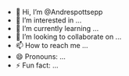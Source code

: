 - 👋 Hi, I’m @Andrespottsepp
- 👀 I’m interested in ...
- 🌱 I’m currently learning ...
- 💞️ I’m looking to collaborate on ...
- 📫 How to reach me ...
- 😄 Pronouns: ...
- ⚡ Fun fact: ...

<!---
Andrespottsepp/Andrespottsepp is a ✨ special ✨ repository because its `README.md` (this file) appears on your GitHub profile.
You can click the Preview link to take a look at your changes.
--->

